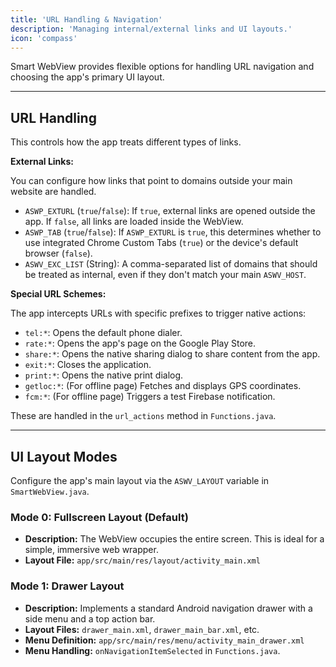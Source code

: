 ```yaml
---
title: 'URL Handling & Navigation'
description: 'Managing internal/external links and UI layouts.'
icon: 'compass'
---
```


Smart WebView provides flexible options for handling URL navigation and choosing the app's primary UI layout.

---

## URL Handling

This controls how the app treats different types of links.

**External Links:**

You can configure how links that point to domains outside your main website are handled.

*   `ASWP_EXTURL` (`true`/`false`): If `true`, external links are opened outside the app. If `false`, all links are loaded inside the WebView.
*   `ASWP_TAB` (`true`/`false`): If `ASWP_EXTURL` is `true`, this determines whether to use integrated Chrome Custom Tabs (`true`) or the device's default browser (`false`).
*   `ASWV_EXC_LIST` (String): A comma-separated list of domains that should be treated as internal, even if they don't match your main `ASWV_HOST`.

**Special URL Schemes:**

The app intercepts URLs with specific prefixes to trigger native actions:

*   `tel:*`: Opens the default phone dialer.
*   `rate:*`: Opens the app's page on the Google Play Store.
*   `share:*`: Opens the native sharing dialog to share content from the app.
*   `exit:*`: Closes the application.
*   `print:*`: Opens the native print dialog.
*   `getloc:*`: (For offline page) Fetches and displays GPS coordinates.
*   `fcm:*`: (For offline page) Triggers a test Firebase notification.

These are handled in the `url_actions` method in `Functions.java`.

---

## UI Layout Modes

Configure the app's main layout via the `ASWV_LAYOUT` variable in `SmartWebView.java`.

### Mode 0: Fullscreen Layout (Default)

*   **Description:** The WebView occupies the entire screen. This is ideal for a simple, immersive web wrapper.
*   **Layout File:** `app/src/main/res/layout/activity_main.xml`

### Mode 1: Drawer Layout

*   **Description:** Implements a standard Android navigation drawer with a side menu and a top action bar.
*   **Layout Files:** `drawer_main.xml`, `drawer_main_bar.xml`, etc.
*   **Menu Definition:** `app/src/main/res/menu/activity_main_drawer.xml`
*   **Menu Handling:** `onNavigationItemSelected` in `Functions.java`.